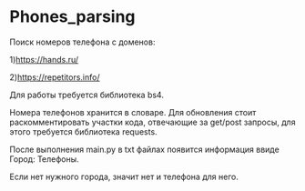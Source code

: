 # Phones_parsing

Поиск номеров телефона с доменов:

  1)https://hands.ru/
  
  2)https://repetitors.info/

Для работы требуется библиотека bs4.

Номера телефонов хранится в cловаре. 
Для обновления стоит раскомментировать участки кода, отвечающие за get/post запросы, для этого требуется библиотека requests.

После выполнения main.py в txt файлах появится информация ввиде Город: Телефоны.

Если нет нужного города, значит нет и телефона для него.
